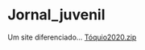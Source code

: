 # Jornal_juvenil
Um site diferenciado...
[Tóquio2020.zip](https://github.com/tagstech/Jornal_juvenil/files/7500542/Toquio2020.zip)
